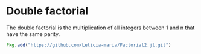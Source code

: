 # Double factorial

The double factorial is the multiplication of all integers between 1 and n that have the same parity.

```julia
Pkg.add("https://github.com/Leticia-maria/Factorial2.jl.git")
```
